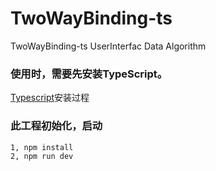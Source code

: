 # TwoWayBinding-ts
TwoWayBinding-ts
UserInterfac
Data
Algorithm

### 使用时，需要先安装TypeScript。
[Typescript](https://www.tslang.cn/index.html#download-links)安装过程

### 此工程初始化，启动
```
1, npm install 
2, npm run dev
```


